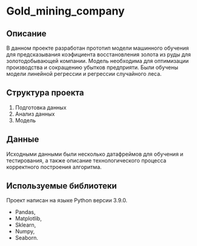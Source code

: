 # Gold_mining_company
## Описание
В данном проекте разработан прототип модели машинного обучения для предсказывания коэфициента восстановления золота из руды для золотодобывающей компании. Модель необходима для оптимизации производства и сокращению убытков предприяти. Были обучены модели линейной регрессии и регрессии случайного леса.

## Структура проекта
1. Подготовка данных
2. Анализ данных
3. Модель


## Данные
Исходными данными были несколько датафреймов для обучения и тестирования, а также описание технологического процесса корректного построения алгоритма.
## Используемые библиотеки
Проект написан на языке Python версии 3.9.0.

* Pandas,
* Matplotlib,
* Sklearn,
* Numpy, 
* Seaborn.

